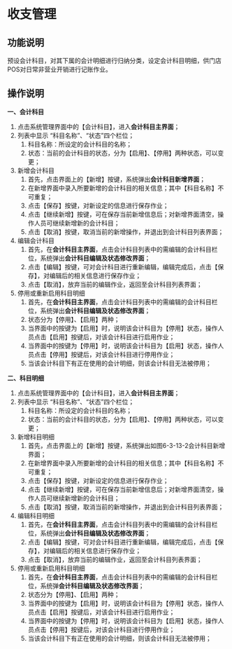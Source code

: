 # 收支管理

## 功能说明

预设会计科目，对其下属的会计明细进行归纳分类，设定会计科目明细，供门店POS对日常非营业开销进行记账作业。

## 操作说明

**一、会计科目**

1.	点击系统管理界面中的【会计科目】，进入**会计科目主界面**；
2.	列表中显示 “科目名称”、“状态”四个栏位；
    1.	科目名称：所设定的会计科目的名称；
    2.	状态：当前的会计科目的状态，分为【启用】、【停用】两种状态，可以变更；
3.	新增会计科目
    1.	首先，点击界面上的【新增】按键，系统弹出**会计科目新增界面**；
    2.	在新增界面中录入所要新增的会计科目的相关信息；其中【科目名称】不可重复；
    3.	点击【保存】按键，对新设定的信息进行保存作业；
    4.	点击【继续新增】按键，可在保存当前新增信息后；对新增界面清空，操作人员可继续新增新的会计科目；
    5.	点击【取消】按键，取消当前的新增操作，并退出到会计科目列表界面；
4.	编辑会计科目
    1.	首先，在**会计科目主界面**，点击会计科目列表中的需编辑的会计科目栏位，系统弹出**会计科目编辑及状态修改界面**；
    2.	点击【编辑】按键，可对会计科目进行重新编辑，编辑完成后，点击【保存】，对编辑后的相关信息进行保存作业；
    3.	点击【取消】，放弃当前的编辑作业，返回至会计科目列表界面；
5.	停用或重新启用科目明细
    1.	首先，在**会计科目主界面**，点击会计科目列表中的需编辑的会计科目栏位，系统弹出**会计科目编辑及状态修改界面**；
    2.	状态分为【停用】、【启用】两种；
    3.	当界面中的按键为【启用】时，说明该会计科目为【停用】状态，操作人员点击【启用】按键后，对该会计科目进行启用作业；
    4.	当界面中的按键为【停用】时，说明该会计科目为【启用】状态，操作人员点击【停用】按键后，对该会计科目进行停用作业；
    5.	当该会计科目下有正在使用的会计明细，则该会计科目无法被停用；

**二、科目明细**

1.	点击系统管理界面中的【会计科目】，进入**会计科目主界面**；
2.	列表中显示 “科目名称”、“状态”四个栏位；
    1.	科目名称：所设定的会计科目的名称；
    2.	状态：当前的会计科目的状态，分为【启用】、【停用】两种状态，可以变更；
3.	新增科目明细
    1.	首先，点击界面上的【新增】按键，系统弹出如图6-3-13-2会计科目新增界面；
    2.	在新增界面中录入所要新增的会计科目的相关信息；其中【科目名称】不可重复；
    3.	点击【保存】按键，对新设定的信息进行保存作业；
    4.	点击【继续新增】按键，可在保存当前新增信息后；对新增界面清空，操作人员可继续新增新的会计科目；
    5.	点击【取消】按键，取消当前的新增操作，并退出到会计科目列表界面；
4.	编辑科目明细
    1.	首先，在**会计科目主界面**，点击会计科目列表中的需编辑的会计科目栏位，系统弹出**会计科目编辑及状态修改界面**；
    2.	点击【编辑】按键，可对会计科目进行重新编辑，编辑完成后，点击【保存】，对编辑后的相关信息进行保存作业；
    3.	点击【取消】，放弃当前的编辑作业，返回至会计科目列表界面；
5.	停用或重新启用科目明细
    1.	首先，在**会计科目主界面**，点击会计科目列表中的需编辑的会计科目栏位，系统弹**会计科目编辑及状态修改界面**；
    2.	状态分为【停用】、【启用】两种；
    3.	当界面中的按键为【启用】时，说明该会计科目为【停用】状态，操作人员点击【启用】按键后，对该会计科目进行启用作业；
    4.	当界面中的按键为【停用】时，说明该会计科目为【启用】状态，操作人员点击【停用】按键后，对该会计科目进行停用作业；
    5.	当该会计科目下有正在使用的会计明细，则该会计科目无法被停用；
